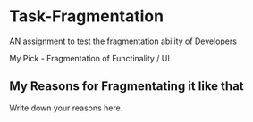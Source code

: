 # Task-Fragmentation
AN assignment to test the fragmentation ability of Developers

My Pick - Fragmentation of Functinality / UI

## My Reasons for Fragmentating it like that

Write down your reasons here.
